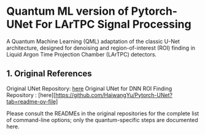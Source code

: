 # Quantum ML version of Pytorch-UNet For LArTPC Signal Processing

A Quantum Machine Learning (QML) adaptation of the classic U-Net architecture, designed for denoising and region-of-interest (ROI) finding in Liquid Argon Time Projection Chamber (LArTPC) detectors.


## 1. Original References
Original UNet Repository: [here](https://github.com/milesial/Pytorch-UNet)
Original UNet for DNN ROI Finding Repository : [here][https://github.com/HaiwangYu/Pytorch-UNet?tab=readme-ov-file]

Please consult the READMEs in the original repositories for the complete list of command-line options; only the quantum-specific steps are documented here.
